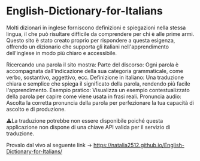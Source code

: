 # English-Dictionary-for-Italians 
Molti dizionari in inglese forniscono definizioni e spiegazioni nella stessa lingua, il che può risultare difficile da comprendere per chi è alle prime armi. Questo sito è stato creato proprio per rispondere a questa esigenza, offrendo un dizionario che supporta gli italiani nell'apprendimento dell'inglese in modo più chiaro e accessibile.

Ricercando una parola il sito mostra:
Parte del discorso: Ogni parola è accompagnata dall'indicazione della sua categoria grammaticale, come verbo, sostantivo, aggettivo, ecc.
Definizione in italiano: Una traduzione chiara e semplice che spiega il significato della parola, rendendo più facile l'apprendimento.
Esempio pratico: Visualizza un esempio contestualizzato della parola per capire come viene usata in frasi reali.
Pronuncia audio: Ascolta la corretta pronuncia della parola per perfezionare la tua capacità di ascolto e di produzione.

⚠️La traduzione potrebbe non essere disponibile poiché questa applicazione non dispone di una chiave API valida per il servizio di traduzione.

Provalo dal vivo al seguente link -> https://natalia2512.github.io/English-Dictionary-for-Italians/
